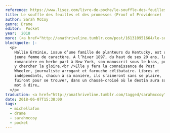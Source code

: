```yaml
---
reference: https://www.lisez.com/livre-de-poche/le-souffle-des-feuilles-et-des-promesses/9782266282116
title: Le souffle des feuilles et des promesses (Proof of Providence)
author: Sarah McCoy
genre: Drame
editor:  Pocket
year:  2018
more: (<a href="http://anathriveline.tumblr.com/post/161310951664/le-souffle-des-feuilles-et-des-promesses-proof-of">Michel Lafon</a>, 2017)
blockquote: |-
  <p>
    Hallie Erminie, issue d’une famille de planteurs du Kentucky, est une
    jeune femme de caractère. À l’hiver 1897, du haut de ses 20 ans, la
    romancière en herbe part à New York, son manuscrit sous le bras, pour
    y chercher la gloire.<br />Elle y fera la connaissance de Post
    Wheeler, journaliste arrogant et farouche célibataire. Libres et
    indépendants, chacun à sa manière, ils s’aimeront sans se plaire,
    fuiront pour se trouver, dans un chassé-croisé où le destin aura son
    mot à dire…
  </p>
traduction: <a href="http://anathriveline.tumblr.com/tagged/sarahmccoy">Sarah McCoy</a>
date: 2018-06-07T15:38:00
tags:
  - michellafon
  - drame
  - sarahmccoy
  - pocket
---
```

